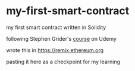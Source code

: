 # my-first-smart-contract
my first smart contract written in Solidity

following Stephen Grider's [course](https://www.udemy.com/course/ethereum-and-solidity-the-complete-developers-guide/) on Udemy

wrote this in https://remix.ethereum.org

pasting it here as a checkpoint for my learning
